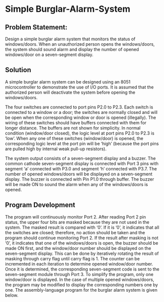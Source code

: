 # Simple Burglar-Alarm-System

## Problem Statement:
Design a simple burglar alarm system that monitors the status of windows/doors. When an unauthorized person opens the windows/doors, the system should sound alarm and display the number of opened windows/door on a seven-segment display.

## Solution 
A simple burglar alarm system can be designed using an 8051 microcontroller to demonstrate the use of I/O ports. It is assumed that the authorized person will deactivate the system before opening the windows/doors. 

The four switches are connected to port pins P2.0 to P2.3. Each switch is connected to a window or a door; the switches are normally closed and will be open when the corresponding window or door is opened (illegally). The wiring of these switches should have buffers connected with them for longer distance. The buffers are not shown for simplicity. In normal condition (window/door closed), the logic level at port pins P2.0 to P2.3 is ‘low’. When any one of these switches (window/door) is opened, the corresponding logic level at the port pin will be ‘high’ (because the port pins are pulled high by internal weak pull-up resistors).

The system output consists of a seven-segment display and a buzzer. The common cathode seven-segment display is connected with Port 3 pins with segment ‘a’ connected with P3.0 and segment ‘h’ connected with P3.7. The number of opened windows/doors will be displayed on a seven-segment display. The buzzer is connected with Pin P1.0 through buffer. The buzzer will be made ON to sound the alarm when any of the windows/doors is opened.

## Program Development
The program will continuously monitor Port 2. After reading Port 2 pin status, the upper four bits are masked because they are not used in the system. The masked result is compared with ‘0’. If it is ‘0’, it indicates that all the switches are closed; therefore, no action should be taken and the program should continue monitoring Port 2. If the result after masking is not ‘0’, it indicates that one of the windows/doors is open, the buzzer should be made ON first, and the window/door number should be displayed on the seven-segment display. This can be done by iteratively rotating the result of masking through carry flag until carry flag is 1. The counter can be incremented in each iteration to determine opened window/door number. Once it is determined, the corresponding seven-segment code is sent to the seven-segment module through Port 3. To simplify the program, only one window/door is displayed. In the case of multiple opened windows/doors, the program may be modified to display the corresponding numbers one by one. The assembly-language program for the burglar alarm system is given below.
